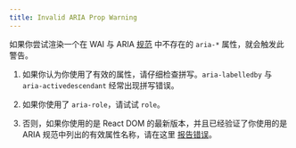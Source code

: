 ```yaml
---
title: Invalid ARIA Prop Warning
---
```


如果你尝试渲染一个在 WAI 与 ARIA [规范](https://www.w3.org/TR/wai-aria-1.1/#states_and_properties) 中不存在的 `aria-*` 属性，就会触发此警告。

1. 如果你认为你使用了有效的属性，请仔细检查拼写。`aria-labelledby` 与 `aria-activedescendant` 经常出现拼写错误。

2. 如果你使用了 `aria-role`，请试试 `role`。

3. 否则，如果你使用的是 React DOM 的最新版本，并且已经验证了你使用的是 ARIA 规范中列出的有效属性名称，请在这里 [报告错误](https://github.com/facebook/react/issues/new/choose)。